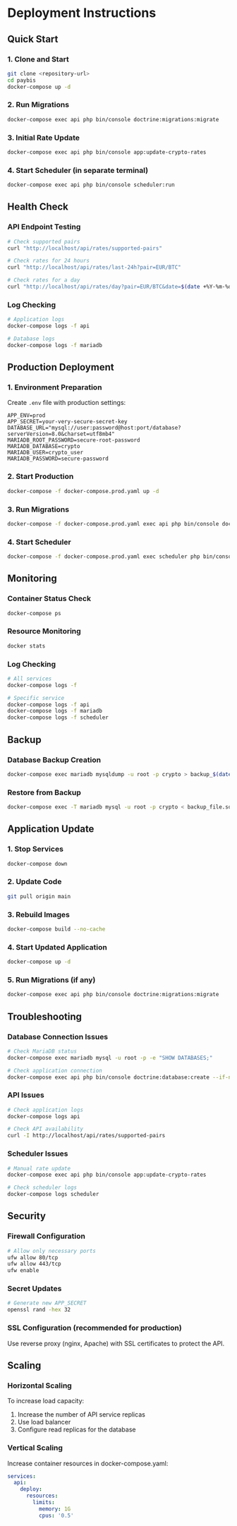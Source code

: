 # Deployment Instructions

## Quick Start

### 1. Clone and Start

```bash
git clone <repository-url>
cd paybis
docker-compose up -d
```

### 2. Run Migrations

```bash
docker-compose exec api php bin/console doctrine:migrations:migrate
```

### 3. Initial Rate Update

```bash
docker-compose exec api php bin/console app:update-crypto-rates
```

### 4. Start Scheduler (in separate terminal)

```bash
docker-compose exec api php bin/console scheduler:run
```

## Health Check

### API Endpoint Testing

```bash
# Check supported pairs
curl "http://localhost/api/rates/supported-pairs"

# Check rates for 24 hours
curl "http://localhost/api/rates/last-24h?pair=EUR/BTC"

# Check rates for a day
curl "http://localhost/api/rates/day?pair=EUR/BTC&date=$(date +%Y-%m-%d)"
```

### Log Checking

```bash
# Application logs
docker-compose logs -f api

# Database logs
docker-compose logs -f mariadb
```

## Production Deployment

### 1. Environment Preparation

Create `.env` file with production settings:

```env
APP_ENV=prod
APP_SECRET=your-very-secure-secret-key
DATABASE_URL="mysql://user:password@host:port/database?serverVersion=8.0&charset=utf8mb4"
MARIADB_ROOT_PASSWORD=secure-root-password
MARIADB_DATABASE=crypto
MARIADB_USER=crypto_user
MARIADB_PASSWORD=secure-password
```

### 2. Start Production

```bash
docker-compose -f docker-compose.prod.yaml up -d
```

### 3. Run Migrations

```bash
docker-compose -f docker-compose.prod.yaml exec api php bin/console doctrine:migrations:migrate --no-interaction
```

### 4. Start Scheduler

```bash
docker-compose -f docker-compose.prod.yaml exec scheduler php bin/console scheduler:run
```

## Monitoring

### Container Status Check

```bash
docker-compose ps
```

### Resource Monitoring

```bash
docker stats
```

### Log Checking

```bash
# All services
docker-compose logs -f

# Specific service
docker-compose logs -f api
docker-compose logs -f mariadb
docker-compose logs -f scheduler
```

## Backup

### Database Backup Creation

```bash
docker-compose exec mariadb mysqldump -u root -p crypto > backup_$(date +%Y%m%d_%H%M%S).sql
```

### Restore from Backup

```bash
docker-compose exec -T mariadb mysql -u root -p crypto < backup_file.sql
```

## Application Update

### 1. Stop Services

```bash
docker-compose down
```

### 2. Update Code

```bash
git pull origin main
```

### 3. Rebuild Images

```bash
docker-compose build --no-cache
```

### 4. Start Updated Application

```bash
docker-compose up -d
```

### 5. Run Migrations (if any)

```bash
docker-compose exec api php bin/console doctrine:migrations:migrate
```

## Troubleshooting

### Database Connection Issues

```bash
# Check MariaDB status
docker-compose exec mariadb mysql -u root -p -e "SHOW DATABASES;"

# Check application connection
docker-compose exec api php bin/console doctrine:database:create --if-not-exists
```

### API Issues

```bash
# Check application logs
docker-compose logs api

# Check API availability
curl -I http://localhost/api/rates/supported-pairs
```

### Scheduler Issues

```bash
# Manual rate update
docker-compose exec api php bin/console app:update-crypto-rates

# Check scheduler logs
docker-compose logs scheduler
```

## Security

### Firewall Configuration

```bash
# Allow only necessary ports
ufw allow 80/tcp
ufw allow 443/tcp
ufw enable
```

### Secret Updates

```bash
# Generate new APP_SECRET
openssl rand -hex 32
```

### SSL Configuration (recommended for production)

Use reverse proxy (nginx, Apache) with SSL certificates to protect the API.

## Scaling

### Horizontal Scaling

To increase load capacity:

1. Increase the number of API service replicas
2. Use load balancer
3. Configure read replicas for the database

### Vertical Scaling

Increase container resources in docker-compose.yaml:

```yaml
services:
  api:
    deploy:
      resources:
        limits:
          memory: 1G
          cpus: '0.5'
```
